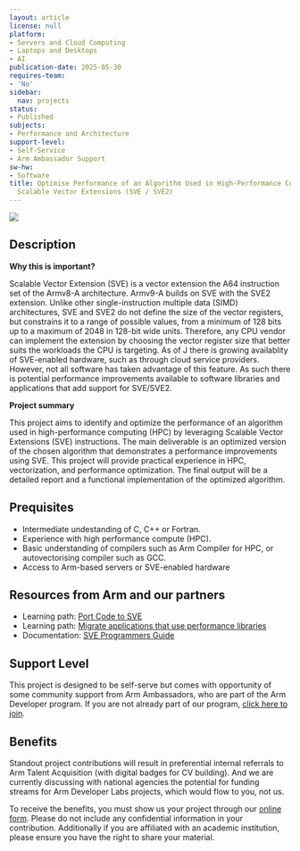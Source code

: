 ```yaml
---
layout: article
license: null
platform:
- Servers and Cloud Computing
- Laptops and Desktops
- AI
publication-date: 2025-05-30
requires-team:
- 'No'
sidebar:
  nav: projects
status:
- Published
subjects:
- Performance and Architecture
support-level:
- Self-Service
- Arm Ambassador Support
sw-hw:
- Software
title: Optimise Performance of an Algorithm Used in High-Performance Compute Using
  Scalable Vector Extensions (SVE / SVE2)
---
```


<img class="image image--xl" src="/Arm-Developer-Labs/images/Research_on_arm_banner.png"/>


## Description

**Why this is important?**

Scalable Vector Extension (SVE) is a vector extension the A64 instruction set of the Armv8-A architecture. Armv9-A builds on SVE with the SVE2 extension. Unlike other single-instruction multiple data (SIMD) architectures, SVE and SVE2 do not define the size of the vector registers, but constrains it to a range of possible values, from a minimum of 128 bits up to a maximum of 2048 in 128-bit wide units. Therefore, any CPU vendor can implement the extension by choosing the vector register size that better suits the workloads the CPU is targeting. As of J there is growing availablity of SVE-enabled hardware, such as through cloud service providers. However, not all software has taken advantage of this feature. As such there is potential performance improvements available to software libraries and applications that add support for SVE/SVE2. 

**Project summary**

This project aims to identify and optimize the performance of an algorithm used in high-performance computing (HPC) by leveraging Scalable Vector Extensions (SVE) instructions. The main deliverable is an optimized version of the chosen algorithm that demonstrates a performance improvements using SVE. This project will provide practical experience in HPC, vectorization, and performance optimization. The final output will be a detailed report and a functional implementation of the optimized algorithm. 

## Prequisites

- Intermediate undestanding of C, C++ or Fortran.
- Experience with high performance compute (HPC).
- Basic understanding of compilers such as Arm Compiler for HPC, or autovectorising compiler such as GCC.
- Access to Arm-based servers or SVE-enabled hardware

## Resources from Arm and our partners

- Learning path: [Port Code to SVE](https://learn.arm.com/learning-paths/servers-and-cloud-computing/sve/)
- Learning path: [Migrate applications that use performance libraries](https://learn.arm.com/learning-paths/servers-and-cloud-computing/using-and-porting-performance-libs/)
- Documentation: [SVE Programmers Guide](https://developer.arm.com/documentation/102476/0101/Programming-with-SVE)


## Support Level

This project is designed to be self-serve but comes with opportunity of some community support from Arm Ambassadors, who are part of the Arm Developer program. If you are not already part of our program, [click here to join](https://www.arm.com/resources/developer-program?#register).

## Benefits 

Standout project contributions will result in preferential internal referrals to Arm Talent Acquisition (with digital badges for CV building).  And we are currently discussing with national agencies the potential for funding streams for Arm Developer Labs projects, which would flow to you, not us.

To receive the benefits, you must show us your project through our [online form](https://forms.office.com/e/VZnJQLeRhD). Please do not include any confidential information in your contribution. Additionally if you are affiliated with an academic institution, please ensure you have the right to share your material.